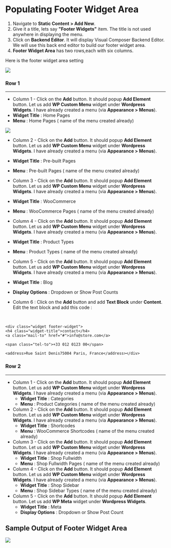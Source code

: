 # Populating Footer Widget Area

1. Navigate to **Static Content > Add New**.
2. Give it a title, lets say **"Footer Widgets"** item. The title is not used anywhere in displaying the menu.
3. Click on **Backend Editor**. It will display Visual Composer Backend Editor. We will use this back end editor to build our footer widget area.
4. **Footer Widget Area** has two rows,each with six columns.

Here is the footer widget area setting

![](http://transvelo.github.io/sportexx/docs/images/footer-widget-area.png)


### Row 1
---
 * Column 1 - Click on the **Add** button. It should popup **Add Element** button. Let us add **WP Custom Menu** widget under **Wordpress Widgets**. I have already created a menu (via **Appearance > Menus**).
  * **Widget Title** : Home Pages
  * **Menu** : Home Pages ( name of the menu created already)

  ![](http://docs.transvelo.com/sportexx/images/footer-widget-area-setting.png)
 * Column 2 - Click on the **Add** button. It should popup **Add Element** button. Let us add **WP Custom Menu** widget under **Wordpress Widgets**. I have already created a menu (via **Appearance > Menus**).
  * **Widget Title** : Pre-built Pages
  * **Menu** : Pre-built Pages ( name of the menu created already)
 * Column 3 - Click on the **Add** button. It should popup **Add Element** button. Let us add **WP Custom Menu** widget under **Wordpress Widgets**. I have already created a menu (via **Appearance > Menus**).
  * **Widget Title** : WooCommerce
  * **Menu** : WooCommerce Pages ( name of the menu created already)
 * Column 4 - Click on the **Add** button. It should popup **Add Element** button. Let us add **WP Custom Menu** widget under **Wordpress Widgets**. I have already created a menu (via **Appearance > Menus**).
  * **Widget Title** : Product Types
  * **Menu** : Product Types ( name of the menu created already)
 * Column 5 - Click on the **Add** button. It should popup **Add Element** button. Let us add **WP Custom Menu** widget under **Wordpress Widgets**. I have already created a menu (via **Appearance > Menus**).
  * **Widget Title** : Blog
  * **Display Options** : Dropdown or Show Post Counts

* Column 6 : Click on the **Add** button and add **Text Block** under **Content**. Edit the text block and add this code :<br/><br/>

```

<div class="widget footer-widget">
<h4 class="widget-title">contact</h4>
<a class="mail-to" href="#">info@store.com</a>

<span class="tel-to">+33 012 0123 00</span>

<address>Rue Saint Denis75004 Paris, France</address></div>
```

### Row 2
---

* Column 1 - Click on the **Add** button. It should popup **Add Element** button. Let us add **WP Custom Menu** widget under **Wordpress Widgets**. I have already created a menu (via **Appearance > Menus**).
  * **Widget Title** : Categories
  * **Menu** : Product Categories ( name of the menu created already)
* Column 2 - Click on the **Add** button. It should popup **Add Element** button. Let us add **WP Custom Menu** widget under **Wordpress Widgets**. I have already created a menu (via **Appearance > Menus**).
  * **Widget Title** : Shortcodes
  * **Menu** : WooCommerce Shortcodes ( name of the menu created already)
* Column 3 - Click on the **Add** button. It should popup **Add Element** button. Let us add **WP Custom Menu** widget under **Wordpress Widgets**. I have already created a menu (via **Appearance > Menus**).
  * **Widget Title** : Shop Fullwidth
  * **Menu** : Shop Fullwidth Pages ( name of the menu created already)
* Column 4 - Click on the **Add** button. It should popup **Add Element** button. Let us add **WP Custom Menu** widget under **Wordpress Widgets**. I have already created a menu (via **Appearance > Menus**).
  * **Widget Title** : Shop Sidebar
  * **Menu** : Shop Sidebar Types ( name of the menu created already)
* Column 5 - Click on the **Add** button. It should popup **Add Element** button. Let us add **WP Meta** widget under **Wordpress Widgets**.
  * **Widget Title** : Meta
  * **Display Options** : Dropdown or Show Post Count


 ## Sample Output of Footer Widget Area

![](http://docs.transvelo.com/sportexx/images/footer-widget-area-output.png)
